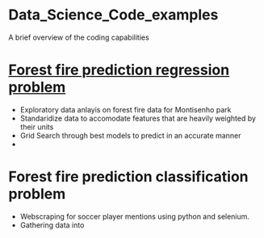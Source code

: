 # Data_Science_Code_examples
A brief overview of the coding capabilities 

# [Forest fire prediction regression problem](https://github.com/Mbazlami/forest-fire-prediction-)
- Exploratory data anlayis on forest fire data for Montisenho park
- Standaridize data to accomodate features that are heavily weighted by their units
- Grid Search through best models to predict in an accurate manner 
- 

# Forest fire prediction classification problem 
- Webscraping for soccer player mentions using python and selenium.
- Gathering data into 

